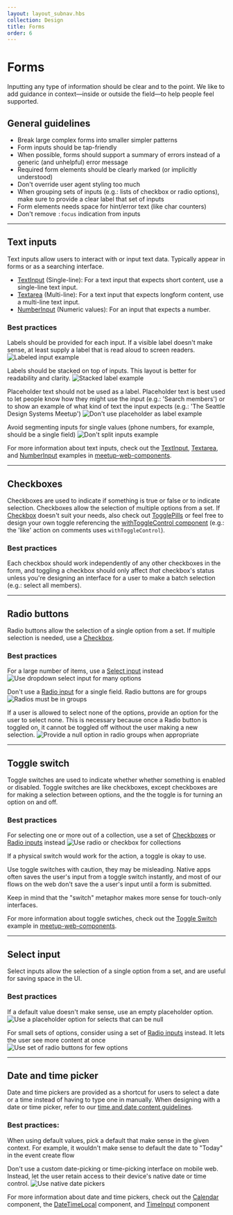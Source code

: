 ```yaml
---
layout: layout_subnav.hbs
collection: Design
title: Forms
order: 6
---
```


# Forms
Inputting any type of information should be clear and to the point. We like to add guidance in context—inside or outside the field—to help people feel supported.

## General guidelines
* Break large complex forms into smaller simpler patterns
* Form inputs should be tap-friendly
* When possible, forms should support a summary of errors instead of a generic (and unhelpful) error message
* Required form elements should be clearly marked (or implicitly understood)
* Don't override user agent styling too much
* When grouping sets of inputs (e.g.: lists of checkbox or radio options), make sure to provide a clear label that set of inputs
* Form elements needs space for hint/error text (like char counters)
* Don't remove `:focus` indication from inputs

---------------------------------------

## Text inputs
Text inputs allow users to interact with or input text data. Typically appear in forms or as a searching interface.

* [TextInput](https://meetup.github.io/meetup-web-components/?selectedKind=TextInput&selectedStory=default&full=0&down=1&left=1&panelRight=0&downPanel=kadirahq%2Fstorybook-addon-actions%2Factions-panel) (Single-line): For a text input that expects short content, use a single-line text input.
* [Textarea](https://meetup.github.io/meetup-web-components/?selectedKind=Textarea&selectedStory=default&full=0&down=1&left=1&panelRight=0&downPanel=kadirahq%2Fstorybook-addon-actions%2Factions-panel) (Multi-line): For a text input that expects longform content, use a multi-line text input.
* [NumberInput](https://meetup.github.io/meetup-web-components/?selectedKind=NumberInput&selectedStory=default&full=0&down=1&left=1&panelRight=0&downPanel=kadirahq%2Fstorybook-addon-actions%2Factions-panel) (Numeric values): For an input that expects a number.

### Best practices
Labels should be provided for each input. If a visible label doesn't make sense, at least supply a label that is read aloud to screen readers.
![Labeled input example](/assets/contentImages/dosAndDonts/forms/forms_labelInputs.png "Labeled input example")

Labels should be stacked on top of inputs. This layout is better for readability and clarity.
![Stacked label example](/assets/contentImages/dosAndDonts/forms/forms_labelInputsAbove.png "Stacked label example")

Placeholder text should not be used as a label. Placeholder text is best used to let people know how they might use the input (e.g.: 'Search members') or to show an example of what kind of text the input expects (e.g.: 'The Seattle Design Systems Meetup')
![Don't use placeholder as label example](/assets/contentImages/dosAndDonts/forms/forms_noPlaceholderAsLabel.png "Don't use placeholder as label example")

Avoid segmenting inputs for single values (phone numbers, for example, should be a single field)
![Don't split inputs example](/assets/contentImages/dosAndDonts/forms/forms_noSplitInputs.png "Don't split inputs example")

For more information about text inputs, check out the [TextInput](https://meetup.github.io/meetup-web-components/?selectedKind=TextInput&selectedStory=default&full=0&down=1&left=1&panelRight=0&downPanel=kadirahq%2Fstorybook-addon-actions%2Factions-panel), [Textarea](https://meetup.github.io/meetup-web-components/?selectedKind=Textarea&selectedStory=default&full=0&down=1&left=1&panelRight=0&downPanel=kadirahq%2Fstorybook-addon-actions%2Factions-panel), and [NumberInput](https://meetup.github.io/meetup-web-components/?selectedKind=NumberInput&selectedStory=default&full=0&down=1&left=1&panelRight=0&downPanel=kadirahq%2Fstorybook-addon-actions%2Factions-panel) examples in [meetup-web-components](https://github.com/meetup/meetup-web-components/).

---------------------------------------

## Checkboxes
Checkboxes are used to indicate if something is true or false or to indicate selection. Checkboxes allow the selection of multiple options from a set.
If [Checkbox](https://meetup.github.io/meetup-web-components/?selectedKind=Checkbox&selectedStory=default&full=0&down=1&left=1&panelRight=0&downPanel=kadirahq%2Fstorybook-addon-actions%2Factions-panel) doesn't suit your needs, also check out [TogglePills](https://meetup.github.io/meetup-web-components/?selectedKind=TogglePill&selectedStory=default&full=0&down=1&left=1&panelRight=0&downPanel=kadirahq%2Fstorybook-addon-actions%2Factions-panel) or feel free to design your own toggle referencing the [withToggleControl component](https://meetup.github.io/meetup-web-components/?selectedKind=withToggleControl&selectedStory=default&full=0&down=1&left=1&panelRight=0&downPanel=kadirahq%2Fstorybook-addon-actions%2Factions-panel) (e.g.: the 'like' action on comments uses `withToggleControl`).

### Best practices
Each checkbox should work independently of any other checkboxes in the form, and toggling a checkbox should only affect _that_ checkbox's status unless you're designing an interface for a user to make a batch selection (e.g.: select all members).

---------------------------------------

## Radio buttons
Radio buttons allow the selection of a single option from a set. If multiple selection is needed, use a [Checkbox](https://meetup.github.io/meetup-web-components/?selectedKind=Checkbox&selectedStory=default&full=0&down=1&left=1&panelRight=0&downPanel=kadirahq%2Fstorybook-addon-actions%2Factions-panel).

### Best practices

For a large number of items, use a [Select input](https://meetup.github.io/meetup-web-components/?selectedKind=SelectInput&selectedStory=default&full=0&down=1&left=1&panelRight=0&downPanel=kadirahq%2Fstorybook-addon-actions%2Factions-panel) instead
![Use dropdown select input for many options](/assets/contentImages/dosAndDonts/forms/forms_useSelectForMany.png "Use dropdown select input for many options")

Don't use a [Radio input](https://meetup.github.io/meetup-web-components/?knob-checked=true&knob-className=&knob-label=This%20is%20a%20radio&knob-Direction=row&knob-Selected=one&selectedKind=RadioButtonGroup&selectedStory=Basic%20usage&full=0&down=1&left=1&panelRight=0&downPanel=kadirahq%2Fstorybook-addon-actions%2Factions-panel) for a single field. Radio buttons are for groups
![Radios must be in groups](/assets/contentImages/dosAndDonts/forms/forms_noSingleRadio.png "Radios must be in groups")

If a user is allowed to select none of the options, provide an option for the user to select none. This is necessary because once a Radio button is toggled on, it cannot be toggled off without the user making a new selection.
![Provide a null option in radio groups when appropriate](/assets/contentImages/dosAndDonts/forms/forms_provideNullRadioOption.png "Provide a null option in radio groups when appropriate")

---------------------------------------

## Toggle switch
Toggle switches are used to indicate whether whether something is enabled or disabled. Toggle switches are like checkboxes, except checkboxes are for making a selection between options, and the the toggle is for turning an option on and off.

### Best practices
For selecting one or more out of a collection, use a set of [Checkboxes](https://meetup.github.io/meetup-web-components/?selectedKind=Checkbox&selectedStory=default&full=0&down=1&left=1&panelRight=0&downPanel=kadirahq%2Fstorybook-addon-actions%2Factions-panel) or [Radio inputs](https://meetup.github.io/meetup-web-components/?knob-checked=true&knob-className=&knob-label=This%20is%20a%20radio&knob-Direction=row&knob-Selected=one&selectedKind=RadioButtonGroup&selectedStory=Basic%20usage&full=0&down=1&left=1&panelRight=0&downPanel=kadirahq%2Fstorybook-addon-actions%2Factions-panel) instead
![Use radio or checkbox for collections](/assets/contentImages/dosAndDonts/forms/forms_avoidToggles.png "Use radio or checkbox for collections")

If a physical switch would work for the action, a toggle is okay to use.

Use toggle switches with caution, they may be misleading. Native apps often saves the user's input from a toggle switch instantly, and most of our flows on the web don't save the a user's input until a form is submitted.

Keep in mind that the "switch" metaphor makes more sense for touch-only interfaces.

For more information about toggle swtiches, check out the [Toggle Switch](https://meetup.github.io/meetup-web-components/?selectedKind=ToggleSwitch&selectedStory=Default&full=0&down=1&left=1&panelRight=0&downPanel=kadirahq%2Fstorybook-addon-actions%2Factions-panel) example in [meetup-web-components](https://github.com/meetup/meetup-web-components/).

---------------------------------------

## Select input
Select inputs allow the selection of a single option from a set, and are useful for saving space in the UI.

### Best practices
If a default value doesn't make sense, use an empty placeholder option.
![Use a placeholder option for selects that can be null](/assets/contentImages/dosAndDonts/forms/forms_useEmptyPlaceholder.png "Use a placeholder option for selects that can be null")

For small sets of options, consider using a set of [Radio inputs](https://meetup.github.io/meetup-web-components/?knob-checked=true&knob-className=&knob-label=This%20is%20a%20radio&knob-Direction=row&knob-Selected=one&selectedKind=RadioButtonGroup&selectedStory=Basic%20usage&full=0&down=1&left=1&panelRight=0&downPanel=kadirahq%2Fstorybook-addon-actions%2Factions-panel) instead. It lets the user see more content at once
![Use set of radio buttons for few options](/assets/contentImages/dosAndDonts/forms/forms_useRadiosForFew.png "Use set of radio buttons for few options")

---------------------------------------

## Date and time picker
Date and time pickers are provided as a shortcut for users to select a date or a time instead of having to type one in manually. When designing with a date or time picker, refer to our [time and date content guidelines](/content/timeanddate).

### Best practices:
When using default values, pick a default that make sense in the given context. For example, it wouldn't make sense to default the date to "Today" in the event create flow

Don't use a custom date-picking or time-picking interface on mobile web. Instead, let the user retain access to their device's native date or time control.
![Use native date pickers](/assets/contentImages/dosAndDonts/forms/forms_useNativeDatePicker.png "Use native date pickers")

For more information about date and time pickers, check out the [Calendar](https://meetup.github.io/meetup-web-components/?knob-checked=true&knob-className=&knob-label=This%20is%20a%20radio&knob-Direction=row&knob-Selected=one&selectedKind=CalendarComponent&selectedStory=default&full=0&down=1&left=1&panelRight=0&downPanel=kadirahq%2Fstorybook-addon-actions%2Factions-panel) component, the [DateTimeLocal](https://meetup.github.io/meetup-web-components/?knob-checked=true&knob-className=&knob-label=This%20is%20a%20radio&knob-Direction=row&knob-Selected=one&selectedKind=DateTimeLocalInput&selectedStory=default&full=0&down=1&left=1&panelRight=0&downPanel=kadirahq%2Fstorybook-addon-actions%2Factions-panel) component, and [TimeInput](https://meetup.github.io/meetup-web-components/?knob-checked=true&knob-className=&knob-label=This%20is%20a%20radio&knob-Direction=row&knob-Selected=one&selectedKind=TimeInput&selectedStory=default&full=0&down=1&left=1&panelRight=0&downPanel=kadirahq%2Fstorybook-addon-actions%2Factions-panel) component
